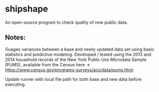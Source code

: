 # shipshape
An open-source program to check quality of new public data.

## Notes:
Guages variances between a base and newly updated data set using basic statistics and predictive modeling. Developed / tested using the 2013 and 2014 household records of the New York Public Use Microdata Sample (PUMS), available from the Census here -> https://www.census.gov/programs-surveys/acs/data/pums.html.

Update runner with local file path for both base and new data before executing.